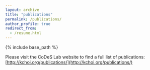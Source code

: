 ```yaml
---
layout: archive
title: "publications"
permalink: /publications/
author_profile: true
redirect_from:
  - /resume.html
---
```


{% include base_path %}

Please visit the CoDeS Lab website to find a full list of publications:
[http://kchoi.org/publications/](http://kchoi.org/publications/)
